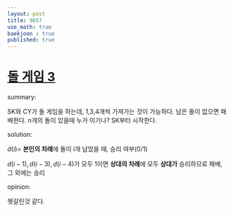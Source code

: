 ```yaml
---
layout: post
title: 9657
use_math: true
baekjoon : true
published: true
---
```

# [돌 게임 3](https://www.acmicpc.net/problem/9657)

summary: 

SK와 CY가 돌 게임을 하는데, 1,3,4개씩 가져가는 것이 가능하다. 남은 돌이 없으면 패배한다. n개의 돌이 있을때 누가 이기나? SK부터 시작한다.

solution:

$d(i)=$ **본인의 차례**에 돌이 i개 남았을 때, 승리 여부(0/1)

$d(i-1), d(i-3), d(i-4)$가 모두 1이면 **상대의 차례**에 모두 **상대가** 승리하므로 패배, 그 외에는 승리

opinion:

헷갈린것 같다.